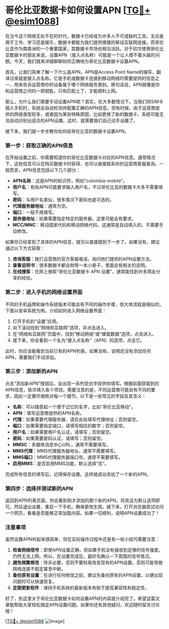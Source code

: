 # 哥伦比亚数据卡如何设置APN [[TG💪+ @esim1088](https://t.me/s/esim1088)]

在当今这个网络无处不在的时代，数据卡已经成为许多人不可或缺的工具。无论是用于工作、学习还是娱乐，数据卡都能为我们提供便捷的移动互联网连接。而哥伦比亚作为南美洲的一个重要国家，其数据卡市场也相当活跃。对于初次使用哥伦比亚数据卡的朋友来说，设置APN（接入点名称）可能是一个让人摸不着头脑的问题。今天，我们就来详细聊聊如何正确地为哥伦比亚数据卡设置APN。

首先，让我们简单了解一下什么是APN。APN是Access Point Name的缩写，翻译过来就是接入点名称。它是手机或数据卡连接到移动网络时需要提供的信息之一，用来告诉运营商你的设备属于哪个网络服务类别。换句话说，APN就像是你和运营商之间的一把钥匙，只有匹配上了，才能顺利上网。

那么，为什么我们需要手动设置APN呢？其实，在大多数情况下，当我们将SIM卡插入手机时，系统会自动检测并配置正确的APN信息。但有时候，由于运营商提供的网络类型较多，或者因为某些特殊原因，比如更换了新的数据卡，系统可能无法自动识别出适合的APN设置。这时，就需要我们自己动手设置了。

接下来，我们就一步步教你如何给哥伦比亚的数据卡设置APN。

### 第一步：获取正确的APN信息

在开始设置之前，你需要知道你的哥伦比亚数据卡对应的APN信息。通常情况下，这些信息可以在购买数据卡时获得，也可以直接联系你的运营商客服查询。一般而言，APN信息包括以下几个部分：

- **APN名称**：这是APN的标识符，例如“colombia-mobile”。
- **用户名**：有些APN可能要求输入用户名，不过哥伦比亚的数据卡大多不需要填写。
- **密码**：与用户名类似，很多情况下密码也是可选的。
- **代理服务器地址**：通常为空。
- **端口**：一般不用填写。
- **服务器地址**：如果需要指定特定的服务器，这里可能会有要求。
- **MCC/MNC**：移动国家代码和移动网络代码，这通常是自动填入的，不需要手动修改。

如果你已经拿到了具体的APN信息，就可以直接跳到下一步了。如果没有，建议通过以下方式获取：

1. **咨询客服**：拨打运营商的官方客服电话，询问他们提供的APN设置方法。
2. **查看说明书**：很多数据卡都会附带一本小册子，里面会有相关的说明。
3. **在线搜索**：在网上搜索“哥伦比亚数据卡 APN 设置”，通常能找到许多网友分享的经验。

### 第二步：进入手机的网络设置界面

不同的手机品牌和操作系统版本可能会有不同的操作步骤，但大体流程是相似的。下面以安卓系统为例，介绍如何进入网络设置界面：

1. 打开手机的“设置”应用。
2. 向下滚动找到“网络和互联网”选项，并点击进入。
3. 在“网络和互联网”页面中，找到“移动网络”或“蜂窝数据”选项，点击进入。
4. 接下来，你会看到一个名为“接入点名称”（APN）的选项，点击它。

此时，你应该能看到当前已有的APN列表。如果没有，说明还没有添加任何APN，需要我们手动添加。

### 第三步：添加新的APN

点击“添加新APN”按钮后，会出现一系列空白字段供你填写。根据前面获取到的APN信息，依次填入各个项目。需要注意的是，不同运营商可能会有不同的要求，因此一定要仔细核对每一个细节。以下是一些常见的字段及其含义：

- **名称**：可以随意起一个便于记忆的名字，比如“哥伦比亚移动”。
- **APN**：填写运营商提供的APN名称。
- **代理**：如果需要代理服务器，请在此处填写代理地址；否则留空。
- **端口**：如果需要指定端口，请填写相应的数字；否则留空。
- **用户名**：如果需要用户名认证，请填写；否则留空。
- **密码**：如果需要密码认证，请填写；否则留空。
- **MMSC**：多媒体消息中心URL，通常不需要填写。
- **MMS代理**：MMS代理服务器地址，通常不需要填写。
- **MMS端口**：MMS代理服务器端口号，通常不需要填写。
- **启用MMS**：是否启用MMS功能，默认选择“否”。

完成所有信息的填写后，记得保存设置。这样就成功添加了一个新的APN。

### 第四步：选择并测试新的APN

返回到APN列表页面，你会看到刚才添加的那个新的APN。将其设为默认选项即可。然后退出设置，重启一下手机，确保更改生效。接下来，打开浏览器尝试访问一个网页，看看是否能够正常加载内容。如果一切顺利，说明APN设置成功了！

### 注意事项

虽然设置APN听起来很简单，但在实际操作过程中还是有一些小技巧需要注意：

1. **检查网络信号**：即使APN设置正确，但如果手机没有接收到足够的信号强度，仍然无法上网。所以，在设置完成后，最好先确认一下周围的信号情况。
2. **避免频繁修改**：除非必要，否则不要轻易改变现有的APN设置。否则可能导致网络连接不稳定甚至中断。
3. **备份原有设置**：在进行任何修改之前，建议先备份原有的APN设置，以便出现问题时可以快速恢复。
4. **定期更新软件**：保持手机系统的最新版本有助于提高兼容性和稳定性。

好了，到这里关于哥伦比亚数据卡如何设置APN的内容就介绍完了。希望这篇文章能帮助大家轻松搞定APN设置问题。如果你还有其他疑问，欢迎随时留言讨论哦！

[[TG💪+ @esim1088](https://t.me/s/esim1088) ![Image](https://i.postimg.cc/4NQfJmqS/Snipaste-2025-05-13-00-14-12.png)]